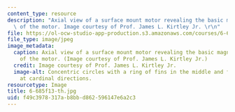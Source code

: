```yaml
---
content_type: resource
description: "Axial view of a surface mount motor revealing the basic magnetic morphology\
  \ of the motor. Image courtesy of Prof. James L. Kirtley Jr. \r\n"
file: https://ol-ocw-studio-app-production.s3.amazonaws.com/courses/6-685-electric-machines-fall-2013/f49c3978317ab8bbd862596147e6a2c3_6-685f13-th.jpg
file_type: image/jpeg
image_metadata:
  caption: Axial view of a surface mount motor revealing the basic magnetic morphology
    of the motor. (Image courtesy of Prof. James L. Kirtley Jr.)
  credit: Image courtesy of Prof. James L. Kirtley Jr.
  image-alt: Concentric circles with a ring of fins in the middle and four small rectangles
    at cardinal directions.
resourcetype: Image
title: 6-685f13-th.jpg
uid: f49c3978-317a-b8bb-d862-596147e6a2c3
---
```

